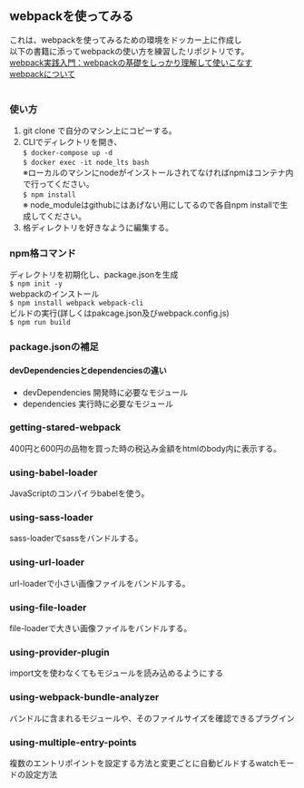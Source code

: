 ## webpackを使ってみる
これは、webpackを使ってみるための環境をドッカー上に作成し<br/>
以下の書籍に添ってwebpackの使い方を練習したリポジトリです。
<br />
[webpack実践入門：webpackの基礎をしっかり理解して使いこなす](https://www.amazon.co.jp/webpack-%E5%AE%9F%E8%B7%B5%E5%85%A5%E9%96%80-webpack%E3%81%AE%E5%9F%BA%E7%A4%8E%E3%82%92%E3%81%97%E3%81%A3%E3%81%8B%E3%82%8A%E7%90%86%E8%A7%A3%E3%81%97%E3%81%A6%E4%BD%BF%E3%81%84%E3%81%93%E3%81%AA%E3%81%99-soarflat-ebook/dp/B07X9H8JZZ?ie=UTF8&redirect=true&ref_=ku_mi_rw_edp)
<br />
[webpackについて](https://ics.media/entry/12140/)
<br />
<br />

### 使い方
1. git clone で自分のマシン上にコピーする。
2. CLIでディレクトリを開き、<br/>
    `$ docker-compose up -d`<br/>
    `$ docker exec -it node_lts bash`<br/>
    ※ローカルのマシンにnodeがインストールされてなければnpmはコンテナ内で行ってください。<br/>
    `$ npm install`<br/>
    ※ node_moduleはgithubにはあげない用にしてるので各自npm installで生成してください。<br/>
3. 格ディレクトリを好きなように編集する。

### npm格コマンド
ディレクトリを初期化し、package.jsonを生成<br/>
`$ npm init -y`<br/>
webpackのインストール<br/>
`$ npm install webpack webpack-cli`<br/>
ビルドの実行(詳しくはpakcage.json及びwebpack.config.js)<br/>
`$ npm run build`<br/>

### package.jsonの補足

#### devDependenciesとdependenciesの違い

- devDependencies
開発時に必要なモジュール<br/>
- dependencies
実行時に必要なモジュール<br/>

### getting-stared-webpack
400円と600円の品物を買った時の税込み金額をhtmlのbody内に表示する。<br/>
### using-babel-loader
JavaScriptのコンパイラbabelを使う。<br/>
### using-sass-loader
sass-loaderでsassをバンドルする。<br/>
### using-url-loader
url-loaderで小さい画像ファイルをバンドルする。<br/>
### using-file-loader
file-loaderで大きい画像ファイルをバンドルする。<br/>
### using-provider-plugin
import文を使わなくてもモジュールを読み込めるようにする<br/>
### using-webpack-bundle-analyzer
バンドルに含まれるモジュールや、そのファイルサイズを確認できるプラグイン <br/>
### using-multiple-entry-points
複数のエントリポイントを設定する方法と変更ごとに自動ビルドするwatchモードの設定方法<br/>

